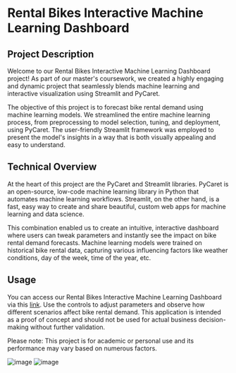 # Rental Bikes Interactive Machine Learning Dashboard

## Project Description

Welcome to our Rental Bikes Interactive Machine Learning Dashboard project! As part of our master's coursework, we created a highly engaging and dynamic project that seamlessly blends machine learning and interactive visualization using Streamlit and PyCaret.

The objective of this project is to forecast bike rental demand using machine learning models. We streamlined the entire machine learning process, from preprocessing to model selection, tuning, and deployment, using PyCaret. The user-friendly Streamlit framework was employed to present the model's insights in a way that is both visually appealing and easy to understand.

## Technical Overview

At the heart of this project are the PyCaret and Streamlit libraries. PyCaret is an open-source, low-code machine learning library in Python that automates machine learning workflows. Streamlit, on the other hand, is a fast, easy way to create and share beautiful, custom web apps for machine learning and data science.

This combination enabled us to create an intuitive, interactive dashboard where users can tweak parameters and instantly see the impact on bike rental demand forecasts. Machine learning models were trained on historical bike rental data, capturing various influencing factors like weather conditions, day of the week, time of the year, etc.

## Usage

You can access our Rental Bikes Interactive Machine Learning Dashboard via this [link](https://group2-groupassignment-bikerentals-ml.streamlit.app/). Use the controls to adjust parameters and observe how different scenarios affect bike rental demand. This application is intended as a proof of concept and should not be used for actual business decision-making without further validation.

Please note: This project is for academic or personal use and its performance may vary based on numerous factors.


![image](https://github.com/felipebasurto/rental-bikes-interactive-machine-learning-dashboard/assets/62935664/cfe2e37d-5521-44e2-b84a-95ec19ca6734)
![image](https://github.com/felipebasurto/rental-bikes-interactive-machine-learning-dashboard/assets/62935664/19780306-c58f-4960-9a30-9b1777c4a7d6)
